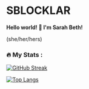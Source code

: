 # SBLOCKLAR

**Hello world! 👋 I'm Sarah Beth!**

(she/her/hers)

### :fire: My Stats :

[![GitHub Streak](http://github-readme-streak-stats.herokuapp.com?user=SBLOCKLAR&theme=dark&background=000000)](https://git.io/streak-stats)

[![Top Langs](https://github-readme-stats.vercel.app/api/top-langs/?username=SBLOCKLAR&layout=compact&theme=vision-friendly-dark)](https://github.com/anuraghazra/github-readme-stats)

